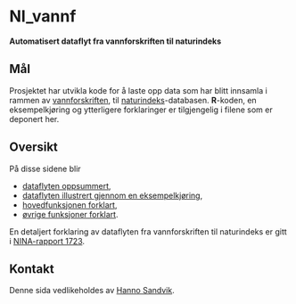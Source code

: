 # NI_vannf
**Automatisert dataflyt fra vannforskriften til naturindeks**

## Mål
Prosjektet har utvikla kode for å laste opp data som har blitt innsamla i rammen av [vannforskriften](https://lovdata.no/dokument/SF/forskrift/2006-12-15-1446), til [naturindeks](https://www.naturindeks.no/)-databasen. **R**-koden, en eksempelkjøring og ytterligere forklaringer er tilgjengelig i filene som er deponert her.

## Oversikt
På disse sidene blir

- [dataflyten oppsummert](dataflyt.md),
- [dataflyten illustrert gjennom en eksempelkjøring](VF-NIeks.md),
- [hovedfunksjonen forklart](forklar.md),
- [øvrige funksjoner forklart](oversikt.md).

En detaljert forklaring av dataflyten fra vannforskriften til naturindeks er gitt i [NINA-rapport 1723](http://hdl.handle.net/11250/2631056).

## Kontakt
Denne sida vedlikeholdes av [Hanno Sandvik](mailto:hanno.sandvik@nina.no).
